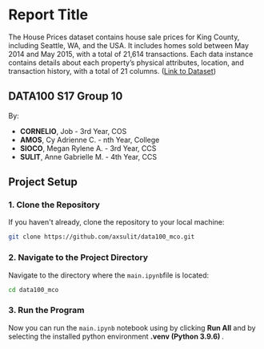 # Report Title
The House Prices dataset contains house sale prices for King County, including Seattle, WA, and the USA. It includes homes sold between May 2014 and May 2015, with a total of 21,614 transactions. Each data instance contains details about each property’s physical attributes, location, and transaction history, with a total of 21 columns. ([Link to Dataset]([url](https://www.kaggle.com/datasets/harlfoxem/housesalesprediction/data)))

## DATA100 S17 Group 10
By:
- <b>CORNELIO</b>, Job - 3rd Year, COS<br>
- <b>AMOS</b>, Cy Adrienne C. - nth Year, College<br>
- <b>SIOCO</b>, Megan Rylene A. - 3rd Year, CCS<br> 
- <b>SULIT</b>, Anne Gabrielle M. - 4th Year, CCS

## Project Setup

### 1. Clone the Repository
If you haven't already, clone the repository to your local machine:
```sh
git clone https://github.com/axsulit/data100_mco.git
```

### 2. Navigate to the Project Directory
Navigate to the directory where the `main.ipynb`file is located:
```sh
cd data100_mco
```

### 3. Run the Program
Now you can run the `main.ipynb` notebook using by clicking <b>Run All</b> and by selecting the installed python environment <b> .venv (Python 3.9.6) </b>.
